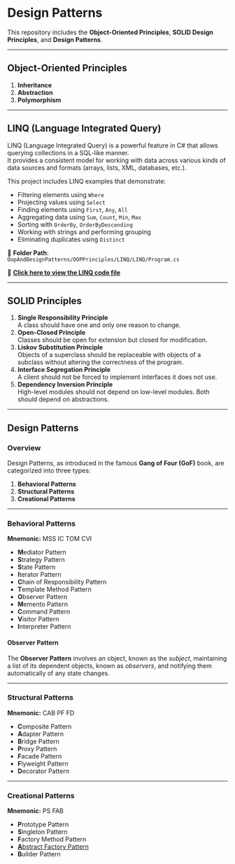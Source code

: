 # Design Patterns

This repository includes the **Object-Oriented Principles**, **SOLID Design Principles**, and **Design Patterns**.

---

## Object-Oriented Principles
1. **Inheritance**  
2. **Abstraction**  
3. **Polymorphism**  

---

## LINQ (Language Integrated Query)

LINQ (Language Integrated Query) is a powerful feature in C# that allows querying collections in a SQL-like manner.  
It provides a consistent model for working with data across various kinds of data sources and formats (arrays, lists, XML, databases, etc.).

This project includes LINQ examples that demonstrate:

- Filtering elements using `Where`
- Projecting values using `Select`
- Finding elements using `First`, `Any`, `All`
- Aggregating data using `Sum`, `Count`, `Min`, `Max`
- Sorting with `OrderBy`, `OrderByDescending`
- Working with strings and performing grouping
- Eliminating duplicates using `Distinct`

📁 **Folder Path**:  
`OopAndDesignPatterns/OOPPrinciples/LINQ/LINQ/Program.cs`

🔗 **[Click here to view the LINQ code file](https://github.com/rithikeshsonu/DesignPatterns/blob/main/OopAndDesignPatterns/OOPPrinciples/LINQ/LINQ/Program.cs)**

---

## SOLID Principles
1. **Single Responsibility Principle**  
   A class should have one and only one reason to change.  
2. **Open-Closed Principle**  
   Classes should be open for extension but closed for modification.  
3. **Liskov Substitution Principle**  
   Objects of a superclass should be replaceable with objects of a subclass without altering the correctness of the program.  
4. **Interface Segregation Principle**  
   A client should not be forced to implement interfaces it does not use.  
5. **Dependency Inversion Principle**  
   High-level modules should not depend on low-level modules. Both should depend on abstractions.


---

## Design Patterns

### Overview
Design Patterns, as introduced in the famous **Gang of Four (GoF)** book, are categorized into three types:  
1. **Behavioral Patterns**  
2. **Structural Patterns**  
3. **Creational Patterns**  

---

### **Behavioral Patterns**  
**Mnemonic:** MSS IC TOM CVI  

- **M**ediator Pattern  
- **S**trategy Pattern  
- **S**tate Pattern  
- **I**terator Pattern  
- **C**hain of Responsibility Pattern  
- **T**emplate Method Pattern  
- **O**bserver Pattern  
- **M**emento Pattern  
- **C**ommand Pattern  
- **V**isitor Pattern  
- **I**nterpreter Pattern  

#### Observer Pattern
The **Observer Pattern** involves an object, known as the _subject_, maintaining a list of its dependent objects, known as _observers_, and notifying them automatically of any state changes.

---

### **Structural Patterns**  
**Mnemonic:** CAB PF FD  

- **C**omposite Pattern  
- **A**dapter Pattern  
- **B**ridge Pattern  
- **P**roxy Pattern  
- **F**acade Pattern  
- **F**lyweight Pattern  
- **D**ecorator Pattern  

---

### **Creational Patterns**  
**Mnemonic:** PS FAB  

- **P**rototype Pattern  
- **S**ingleton Pattern  
- **F**actory Method Pattern  
- [**A**bstract Factory Pattern](https://github.com/rithikeshsonu/DesignPatterns/tree/main/OopAndDesignPatterns/DesignPatterns/Creational/AbstractFactory)
- **B**uilder Pattern  
